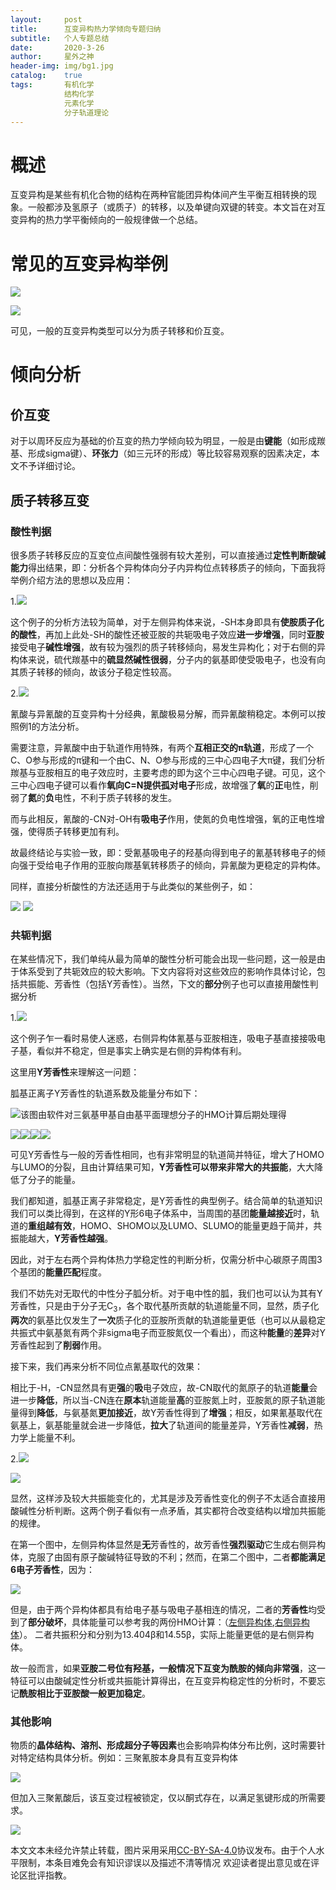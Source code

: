 ```yaml
---
layout:     post
title:      互变异构热力学倾向专题归纳
subtitle:   个人专题总结
date:       2020-3-26
author:     星外之神
header-img: img/bg1.jpg
catalog:    true
tags:       有机化学
            结构化学
            元素化学
            分子轨道理论
---
```


# 概述

互变异构是某些有机化合物的结构在两种官能团异构体间产生平衡互相转换的现象。一般都涉及氢原子（或质子）的转移，以及单键向双键的转变。本文旨在对互变异构的热力学平衡倾向的一般规律做一个总结。

# 常见的互变异构举例

![](https://wszqkzqk.github.io/img/500px-Tautomers_zh.png)

![](https://wszqkzqk.github.io/img/220px-Oxepin-benzene_oxide.png)

可见，一般的互变异构类型可以分为质子转移和价互变。

# 倾向分析

## 价互变

对于以周环反应为基础的价互变的热力学倾向较为明显，一般是由**键能**（如形成羰基、形成sigma键）、**环张力**（如三元环的形成）等比较容易观察的因素决定，本文不予详细讨论。

## 质子转移互变

### 酸性判据

很多质子转移反应的互变位点间酸性强弱有较大差别，可以直接通过**定性判断酸碱能力**得出结果，即：分析各个异构体向分子内异构位点转移质子的倾向，下面我将举例介绍方法的思想以及应用：

1.![](https://wszqkzqk.github.io/img/互变述图1.png)

这个例子的分析方法较为简单，对于左侧异构体来说，-SH本身即具有**使胺质子化的酸性**，再加上此处-SH的酸性还被亚胺的共轭吸电子效应**进一步增强**，同时**亚胺**接受电子**碱性增强**，故有较为强烈的质子转移倾向，易发生异构化；对于右侧的异构体来说，硫代羰基中的**硫显然碱性很弱**，分子内的氨基即使受吸电子，也没有向其质子转移的倾向，故该分子稳定性较高。

2.![](https://wszqkzqk.github.io/img/互变述图2.png)

氰酸与异氰酸的互变异构十分经典，氰酸极易分解，而异氰酸稍稳定。本例可以按照例1的方法分析。

需要注意，异氰酸中由于轨道作用特殊，有两个**互相正交的π轨道**，形成了一个C、O参与形成的π键和一个由C、N、O参与形成的三中心四电子大π键，我们分析羰基与亚胺相互的电子效应时，主要考虑的即为这个三中心四电子键。可见，这个三中心四电子键可以看作**氧向C=N提供孤对电子**形成，故增强了**氧**的**正**电性，削弱了**氮**的**负**电性，不利于质子转移的发生。

而与此相反，氰酸的-CN对-OH有**吸电子**作用，使氮的负电性增强，氧的正电性增强，使得质子转移更加有利。

故最终结论与实验一致，即：受氰基吸电子的羟基向得到电子的氰基转移电子的倾向强于受给电子作用的亚胺向羰基氧转移质子的倾向，异氰酸为更稳定的异构体。

同样，直接分析酸性的方法还适用于与此类似的某些例子，如：

![](https://wszqkzqk.github.io/img/互变述图3.png)
![](https://wszqkzqk.github.io/img/互变述图4.jpg)

### 共轭判据

在某些情况下，我们单纯从最为简单的酸性分析可能会出现一些问题，这一般是由于体系受到了共轭效应的较大影响。下文内容将对这些效应的影响作具体讨论，包括共振能、芳香性（包括Y芳香性）。当然，下文的**部分**例子也可以直接用酸性判据分析

1.![](https://wszqkzqk.github.io/img/互变述图5.jpg)

这个例子乍一看时易使人迷惑，右侧异构体氰基与亚胺相连，吸电子基直接接吸电子基，看似并不稳定，但是事实上确实是右侧的异构体有利。

这里用**Y芳香性**来理解这一问题：

胍基正离子Y芳香性的轨道系数及能量分布如下：

![该图由软件对三氨基甲基自由基平面理想分子的HMO计算后期处理得](https://wszqkzqk.github.io/img/Y芳香性述图0.png)

![](https://wszqkzqk.github.io/img/Y芳香性述图1.png)![](https://wszqkzqk.github.io/img/Y芳香性述图2.png)![](https://wszqkzqk.github.io/img/Y芳香性述图3.png)![](https://wszqkzqk.github.io/img/Y芳香性述图4.png)

可见Y芳香性与一般的芳香性相同，也有非常明显的轨道简并特征，增大了HOMO与LUMO的分裂，且由计算结果可知，**Y芳香性可以带来非常大的共振能**，大大降低了分子的能量。

我们都知道，胍基正离子非常稳定，是Y芳香性的典型例子。结合简单的轨道知识我们可以类比得到，在这样的Y形6电子体系中，当周围的基团**能量越接近**时，轨道的**重组越有效**，HOMO、SHOMO以及LUMO、SLUMO的能量更趋于简并，共振能越大，**Y芳香性越强**。

因此，对于左右两个异构体热力学稳定性的判断分析，仅需分析中心碳原子周围3个基团的**能量匹配**程度。

我们不妨先对无取代的中性分子胍分析。对于电中性的胍，我们也可以认为其有Y芳香性，只是由于分子无C<sub>3</sub>，各个取代基所贡献的轨道能量不同，显然，质子化**两次**的氨基比仅发生了**一次**质子化的亚胺所贡献的轨道能量更低（也可以从最稳定共振式中氨基氮有两个非sigma电子而亚胺氮仅一个看出），而这种**能量**的**差异**对Y芳香性起到了**削弱**作用。

接下来，我们再来分析不同位点氰基取代的效果：

相比于-H，-CN显然具有更**强**的**吸**电子效应，故-CN取代的氮原子的轨道**能量**会进一步**降低**，所以当-CN连在**原本**轨道能量**高**的亚胺氮上时，亚胺氮的原子轨道能量得到**降低**，与氨基氮**更加接近**，故Y芳香性得到了**增强**；相反，如果氰基取代在氨基上，氨基能量就会进一步降低，**拉大**了轨道间的能量差异，Y芳香性**减弱**，热力学上能量不利。

2.![](https://wszqkzqk.github.io/img/互变述图6.jpg)

![](https://wszqkzqk.github.io/img/互变述图4.png)

显然，这样涉及较大共振能变化的，尤其是涉及芳香性变化的例子不太适合直接用酸碱性分析判断。这两个例子看似有一点矛盾，其实都符合改变结构以增加共振能的规律。

在第一个图中，左侧异构体显然是**无**芳香性的，故芳香性**强烈驱动**它生成右侧异构体，克服了由固有原子酸碱特征导致的不利；然而，在第二个图中，二者**都能满足6电子芳香性**，因为：

![](https://wszqkzqk.github.io/img/互变述图7.jpg)

但是，由于两个异构体都具有给电子基与吸电子基相连的情况，二者的**芳香性**均受到了**部分破坏**，具体能量可以参考我的两份HMO计算：（[左侧异构体](https://raw.githubusercontent.com/wszqkzqk/HMOcalculations/master/HMOTheory/pdf/2-羟基吡啶.pdf),[右侧异构体](https://raw.githubusercontent.com/wszqkzqk/HMOcalculations/master/HMOTheory/pdf/内酰胺.pdf)）。
二者共振积分和分别为13.404β和14.55β，实际上能量更低的是右侧异构体。

故一般而言，如果**亚胺二号位有羟基，一般情况下互变为酰胺的倾向非常强**，这一特征可以由酸碱定性分析或共振能计算得出，在互变异构稳定性的分析时，不要忘记**酰胺相比于亚胺酸一般更加稳定**。

### 其他影响

物质的**晶体结构、溶剂、形成超分子等因素**也会影响异构体分布比例，这时需要针对特定结构具体分析。例如：三聚氰胺本身具有互变异构体

![](https://wszqkzqk.github.io/img/互变述图7.png)

但加入三聚氰酸后，该互变过程被锁定，仅以酮式存在，以满足氢键形成的所需要求。

![](https://wszqkzqk.github.io/img/互变述图8.png)





本文文本未经允许禁止转载，图片采用采用[CC-BY-SA-4.0](https://creativecommons.org/licenses/by-sa/4.0/)协议发布。由于个人水平限制，本条目难免会有知识谬误以及描述不清等情况 欢迎读者提出意见或在评论区批评指教。
